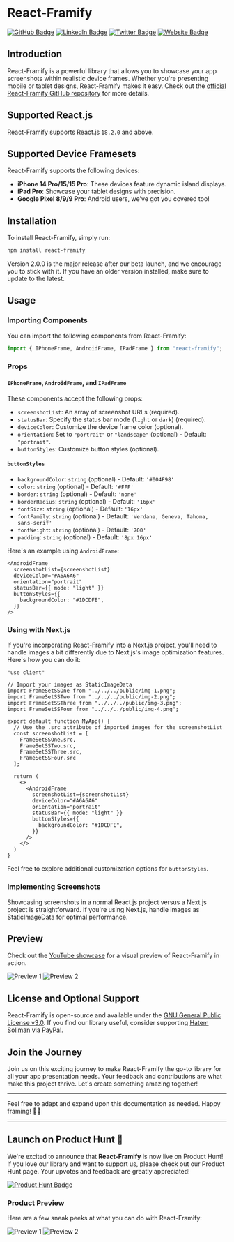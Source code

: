 # React-Framify

[![GitHub Badge](https://img.shields.io/badge/GitHub-100000?style=for-the-badge&logo=github&logoColor=white)](https://github.com/CodeNKoffee)
[![LinkedIn Badge](https://img.shields.io/badge/LinkedIn-0077B5?style=for-the-badge&logo=linkedin&logoColor=white)](https://linkedin.com/in/h4temsoliman)
[![Twitter Badge](https://img.shields.io/badge/Twitter-1DA1F2?style=for-the-badge&logo=twitter&logoColor=white)](https://twitter.com/h4temsoliman)
[![Website Badge](https://img.shields.io/badge/website-000000?style=for-the-badge&logo=About.me&logoColor=white)](https://hatemsoliman.dev)

## Introduction

React-Framify is a powerful library that allows you to showcase your app screenshots within realistic device frames. Whether you're presenting mobile or tablet designs, React-Framify makes it easy. Check out the [official React-Framify GitHub repository](https://github.com/CodeNKoffee/react-framify) for more details.

## Supported React.js

React-Framify supports React.js `18.2.0` and above.

## Supported Device Framesets

React-Framify supports the following devices:

- **iPhone 14 Pro/15/15 Pro**: These devices feature dynamic island displays.
- **iPad Pro**: Showcase your tablet designs with precision.
- **Google Pixel 8/9/9 Pro**: Android users, we've got you covered too!

## Installation

To install React-Framify, simply run:

```bash
npm install react-framify
```

Version 2.0.0 is the major release after our beta launch, and we encourage you to stick with it. If you have an older version installed, make sure to update to the latest.

## Usage

### Importing Components

You can import the following components from React-Framify:

```jsx
import { IPhoneFrame, AndroidFrame, IPadFrame } from "react-framify";
```

### Props

#### `IPhoneFrame`, `AndroidFrame`, and `IPadFrame`

These components accept the following props:

- `screenshotList`: An array of screenshot URLs (required).
- `statusBar`: Specify the status bar mode (`light` or `dark`) (required).
- `deviceColor`: Customize the device frame color (optional).
- `orientation`: Set to `"portrait"` or `"landscape"` (optional) - Default: `"portrait"`.
- `buttonStyles`: Customize button styles (optional).

#### `buttonStyles`

- `backgroundColor`: `string` (optional) - Default: `'#004F98'`
- `color`: `string` (optional) - Default: `'#FFF'`
- `border`: `string` (optional) - Default: `'none'`
- `borderRadius`: `string` (optional) - Default: `'16px'`
- `fontSize`: `string` (optional) - Default: `'16px'`
- `fontFamily`: `string` (optional) - Default: `'Verdana, Geneva, Tahoma, sans-serif'`
- `fontWeight`: `string` (optional) - Default: `'700'`
- `padding`: `string` (optional) - Default: `'8px 16px'`

Here's an example using `AndroidFrame`:

```tsx
<AndroidFrame
  screenshotList={screenshotList}
  deviceColor="#A6A6A6"
  orientation="portrait"
  statusBar={{ mode: "light" }}
  buttonStyles={{
    backgroundColor: "#1DCDFE",
  }}
/>
```

### Using with Next.js

If you're incorporating React-Framify into a Next.js project, you'll need to handle images a bit differently due to Next.js's image optimization features. Here's how you can do it:

```tsx
"use client"

// Import your images as StaticImageData
import FrameSetSSOne from "../../../public/img-1.png";
import FrameSetSSTwo from "../../../public/img-2.png";
import FrameSetSSThree from "../../../public/img-3.png";
import FrameSetSSFour from "../../../public/img-4.png";

export default function MyApp() {
  // Use the .src attribute of imported images for the screenshotList
  const screenshotList = [
    FrameSetSSOne.src,
    FrameSetSSTwo.src,
    FrameSetSSThree.src,
    FrameSetSSFour.src
  ];

  return (
    <>
      <AndroidFrame
        screenshotList={screenshotList}
        deviceColor="#A6A6A6"
        orientation="portrait"
        statusBar={{ mode: "light" }}
        buttonStyles={{
          backgroundColor: "#1DCDFE",
        }}
      />
    </>
  )
}
```

Feel free to explore additional customization options for `buttonStyles`.

### Implementing Screenshots

Showcasing screenshots in a normal React.js project versus a Next.js project is straightforward. If you're using Next.js, handle images as StaticImageData for optimal performance.

## Preview

Check out the [YouTube showcase](https://youtu.be/your-youtube-link) for a visual preview of React-Framify in action.

![Preview 1](/assets/how-to-img1.png)
![Preview 2](/assets/how-to-img2.png)

## License and Optional Support

React-Framify is open-source and available under the [GNU General Public License v3.0](/LICENSE). If you find our library useful, consider supporting [Hatem Soliman](https://hatemsoliman.dev) via [PayPal](https://paypal.me/h4temsoliman?country.x=EG&locale.x=en_US).

## Join the Journey

Join us on this exciting journey to make React-Framify the go-to library for all your app presentation needs. Your feedback and contributions are what make this project thrive. Let's create something amazing together!

---

Feel free to adapt and expand upon this documentation as needed. Happy framing! 📱🚀

---

## Launch on Product Hunt 🚀

We're excited to announce that **React-Framify** is now live on Product Hunt! If you love our library and want to support us, please check out our Product Hunt page. Your upvotes and feedback are greatly appreciated!

[![Product Hunt Badge](https://img.shields.io/badge/Product%20Hunt-Follow%20Us%20On%20PH-orange?style=for-the-badge&logo=product-hunt&logoColor=white)](https://www.producthunt.com/posts/react-framify)

### Product Preview

Here are a few sneak peeks at what you can do with React-Framify:

![Preview 1](/assets/product-hunt-img1.png)
![Preview 2](/assets/product-hunt-img2.png)